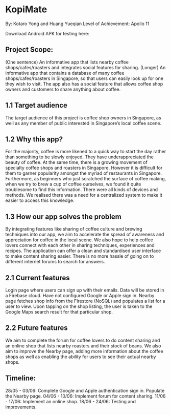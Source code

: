 # KopiMate
By: Kotaro Yong and Huang Yueqian
Level of Achievement: Apollo 11

Download Android APK for testing here: 

## Project Scope:
(One sentence) An informative app that lists nearby coffee shops/cafes/roasters and integrates social features for sharing.
(Longer) An informative app that contains a database of many coffee shops/cafes/roasters in Singapore, so that users can easily look up for one they wish to visit. The app also has a social feature that allows coffee shop owners and customers to share anything about coffee.

## 1.1 Target audience
The target audience of this project is coffee shop owners in Singapore, as well as any member of public interested in Singapore’s local coffee scene.

## 1.2 Why this app?
For the majority, coffee is more likened to a quick way to start the day rather than something to be slowly enjoyed. They have underappreciated the beauty of coffee.
At the same time, there is a growing movement of specialty coffee shops and roasters in Singapore. However it is difficult for them to garner popularity amongst the myriad of restaurants in Singapore.
Furthermore, as beginners who just scratched the surface of coffee making, when we try to brew a cup of coffee ourselves, we found it quite troublesome to find this information. There were all kinds of devices and methods. We realised there was a need for a centralized system to make it easier to access this knowledge.

## 1.3 How our app solves the problem
By integrating features like sharing of coffee culture and brewing techniques into our app, we aim to accelerate the spread of awareness and appreciation for coffee in the local scene.
We also hope to help coffee lovers connect with each other in sharing techniques, experiences and recipes. The application can offer a clean and standardised user interface to make content sharing easier. There is no more hassle of going on to different internet forums to search for answers.

## 2.1 Current features
Login page where users can sign up with their emails. Data will be stored in a Firebase cloud. Have not configured Google or Apple sign in.
Nearby page fetches shop info from the Firestore (NoSQL) and populates a list for a user to view. Upon tapping on the shop listing, the user is taken to the Google Maps search result for that particular shop.

## 2.2 Future features
We aim to complete the forum for coffee lovers to do content sharing and an online shop that lists nearby roasters and their stock of beans.
We also aim to improve the Nearby page, adding more information about the coffee shops as well as enabling the ability for users to see their actual nearby shops.

## Timeline:
28/05 - 03/06: Complete Google and Apple authentication sign in. Populate the Nearby page.
04/06 - 10/06: Implement forum for content sharing.
11/06 - 17/06: Implement an online shop.
18/06 - 24/06: Testing and improvements.
